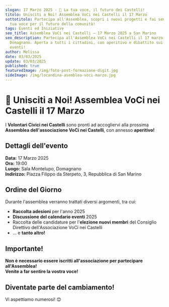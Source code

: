 ```yaml
---
slogan: 17 Marzo 2025 - 📢 La tua voce, il futuro dei Castelli!
titolo: Unisciti a Noi! Assemblea VoCi nei Castelli il 17 Marzo
sottotitolo: Partecipa all'Assemblea, scopri i nuovi progetti e fai sentire la
  tua voce per il futuro della comunità!
tags: Eventi ed Iniziative
seo_title: Assemblea VoCi nei Castelli – 17 Marzo 2025 a San Marino
seo_description: Partecipa all'Assemblea VoCi nei Castelli il 17 marzo 2025 a
  Domagnano. Aperta a tutti i cittadini, con aperitivo e dibattito sui prossimi
  eventi!
author: Melissa
date: 03/03/2025
update: 03/03/2025
published: true
featuredImage: /img/foto-post-formazione-digit.jpg
sideImage: /img/locandina-asemblea-voci-marzo.jpg
---
```

# 📢 Unisciti a Noi! Assemblea VoCi nei Castelli il 17 Marzo

I **Volontari Civici nei Castelli** sono pronti ad accogliervi alla prossima **Assemblea dell'associazione VoCi nei Castelli**, con annesso **aperitivo!**

## Dettagli dell'evento

**Data:** 17 Marzo 2025\
**Ora:** 19:00\
**Luogo:** Sala Montelupo, Domagnano\
**Indirizzo:** Piazza Filippo da Sterpeto, 3, Repubblica di San Marino  

## Ordine del Giorno

Durante l'assemblea verranno trattati diversi argomenti, tra cui:  

* **Raccolta adesioni** per l'anno 2025  
* **Discussione del calendario eventi** 2025  
* Raccolta delle candidature per l'**elezione nuovi membri** del Consiglio Direttivo dell'Associazione VoCi nei Castelli  
* … e **tanto altro!**

## Importante!

**Non è necessario essere iscritti all'associazione per partecipare all'Assemblea!**\
**Venite a far sentire la vostra voce!**  

## **Diventate parte del cambiamento!**

Vi aspettiamo numerosi! 😊
